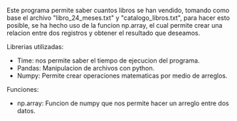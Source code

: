 Este programa permite saber cuantos libros se han vendido, tomando como base el archivo "libro_24_meses.txt" y "catalogo_libros.txt", para hacer esto posible, se ha hecho uso de la funcion np.array, el cual permite crear una relacion entre dos registros y obtener el resultado que deseamos.

Librerias utilizadas:
- Time: nos permite saber el tiempo de ejecucion del programa.
- Pandas: Manipulacion de archivos con python.
- Numpy: Permite crear operaciones matematicas por medio de arreglos.

Funciones:
- np.array: Funcion de numpy que nos permite hacer un arreglo entre dos datos.